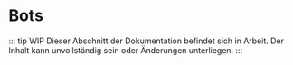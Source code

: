 # Bots

::: tip WIP
Dieser Abschnitt der Dokumentation befindet sich in Arbeit. Der Inhalt kann unvollständig sein oder Änderungen unterliegen.
:::
